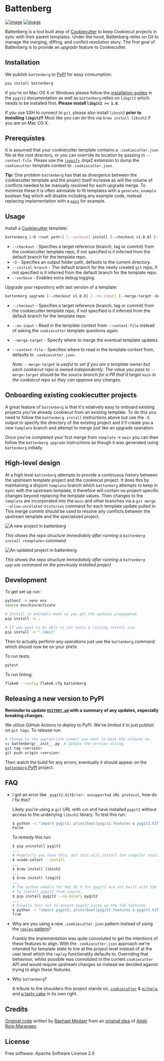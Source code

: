 # Battenberg

[![image](https://img.shields.io/pypi/v/battenberg.svg)](https://pypi.python.org/pypi/battenberg)
[![image](https://img.shields.io/travis/zillow/battenberg.svg)](https://github.com/zillow/battenberg/actions)

Battenberg is a tool built atop of [Cookiecutter](https://github.com/audreyr/cookiecutter) to keep Cookiecut projects
in sync with their parent templates. Under the hood, Battenberg relies on Git to manage the merging, diffing, and
conflict resolution story. The first goal of Battenberg is to provide an *upgrade* feature to Cookiecutter.

## Installation

We publish `battenberg` to [PyPI](https://pypi.org/project/battenberg/) for easy consumption.

```bash
pip install battenberg
```

If you're on Mac OS X or Windows please follow the [installation guides](https://www.pygit2.org/install.html#) in the `pygit2` documentation
as well as `battenberg` relies on `libgit2` which needs to be installed first. **Please install `libgit2 >= 1.0`.**

If you use SSH to connect to `git`, please also install `libssh2` **prior to installing `libgit2`!!** Most like you can do this via `brew install libssh2`
if you are on Mac OS X.

## Prerequistes

It is assumed that your cookiecutter template contains a `.cookiecutter.json` file at the root directory, or you can override its location by
passing in `--context-file`. Please use the [`jsonify`](https://github.com/cookiecutter/cookiecutter/pull/791) Jinja2 extension to dump the
`cookiecutter` template context to `.cookiecutter.json`.

**Tip:** One problem `battenberg` has that as divergence between the cookiecutter template and the project itself increase as will the volume of
conflicts needed to be manually resolved for each upgrade merge. To minimize these it is often advisable to fit templates with a
`generate_example` boolean flag which will disable including any example code, instead replacing implementation with a
[`pass`](https://docs.python.org/3/reference/simple_stmts.html#the-pass-statement) for example.

## Usage

Install a [Cookiecutter](https://github.com/audreyr/cookiecutter) template:

```bash
battenberg [-O <root path>] [--verbose] install [--checkout v1.0.0] [--initial-branch main] <cookiecutter template path/URL>
```

* `--checkout` - Specifies a target reference (branch, tag or commit) from the cookiecutter template repo, if not specified is it inferred from the default branch for the template repo.
* `-O` - Specifies an output folder path, defaults to the current directory.
* `--initial-branch` - The default branch for the newly created `git` repo, if not specified is it inferred from the default branch for the template repo.
* `--verbose` - Enables extra debug logging.

Upgrade your repository with last version of a template:

```bash
battenberg upgrade [--checkout v1.0.0] [--no-input] [--merge-target <branch, tag or commit>] [--context-file <context filename>]
```

* `--checkout` - Specifies a target reference (branch, tag or commit) from the cookiecutter template repo, if not specified is it inferred from the default branch for the template repo.
* `--no-input` - Read in the template context from `--context-file` instead of asking the `cookiecutter` template questions again.
* `--merge-target` - Specify where to merge the eventual template updates.
* `--context-file` - Specifies where to read in the template context from, defaults to `.cookiecutter.json`.

    *Note: `--merge-target` is useful to set if you are a template owner but each cookiecut repo is owned independently. The value you pass*
    *to `--merge-target` should be the source branch for a PR that'd target `main` in the cookiecut repo so they can approve any changes.*

## Onboarding existing cookiecutter projects

A great feature of `battenberg` is that it's relatively easy to onboard existing projects you've already cookiecut from an existing template.
To do this you need to follow the `battenberg install` instructions above but use the `-O` output to specify the directory of the existing
project and it'll create you a new `template` branch and attempt to merge just like an upgrade operation.

Once you've completed your first merge from `template` -> `main` you can then follow the `battenberg upgrade` instructions as though it was
generated using `battenberg` initially.

## High-level design

At a high level `battenberg` attempts to provide a continuous history between the upstream template project and the cookiecut project. It does this by maintaining a disjoint `template`
branch which `battenberg` attempts to keep in sync with the upstream template, it therefore will contain no project-specific changes beyond replacing the template values. Then changes
to the `template` are incorporated into the `main` and other branches via a `git merge --allow-unrelated-histories` command for each template update pulled in. This merge commit
should be used to resolve any conflicts between the upstream template and the specialized project.

![A new project in battenberg](https://github.com/zillow/battenberg/raw/main/img/new.png)

*This shows the repo structure immediately after running a `battenberg install <template>` command*

![An updated project in battenberg](https://github.com/zillow/battenberg/raw/main/img/updated.png)

*This shows the repo structure immediately after running a `battenberg upgrade` command on the previously installed project*

## Development

To get set up run:

```bash
python3 -m venv env
source env/bin/activate

# Install in editable mode so you get the updates propagated.
pip install -e .

# If you want to be able to run tests & linting install via:
pip install -e ".[dev]"
```

Then to actually perform any operations just use the `battenberg` command which should now be on your `$PATH`.

To run tests:

```bash
pytest
```

To run linting:

```bash
flake8 --config flake8.cfg battenberg
```

## Releasing a new version to PyPI

**Reminder to update [`HISTORY.md`](./HISTORY.md) with a summary of any updates, especially breaking changes.**

We utilize GitHub Actions to deploy to PyPI. We've limited it to just publish on `git tags`. To release run:

```bash
# Change to the appropriate commit you want to base the release on.
vi battenberg/__init__.py  # Update the version string.
git tag <version>
git push origin <version>
```

Then watch the build for any errors, eventually it should appear on the [`battenberg` PyPI](https://pypi.org/project/battenberg/) project.

## FAQ

* I got an error like `_pygit2.GitError: unsupported URL protocol`, how do I fix this?

    Likely you're using a `git` URL with `ssh` and have installed `pygit2` without access to the underlying `libssh2`
    library. To test this run:

    ```bash
    $ python -c "import pygit2; print(bool(pygit2.features & pygit2.GIT_FEATURE_SSH))"
    False
    ```

    To remedy this run:

    ```bash
    $ pip uninstall pygit2
    ...
    # Hopefully you have this, but this will install the compiler toolchain for OS X.
    $ xcode-select --install
    ...
    $ brew install libssh2
    ...
    $ brew install libgit2
    ...
    # The python wheels for Mac OS X for pygit2 are not built with SSH support by default so tell pip
    # to install pygit2 from source.
    $ pip install pygit2 --no-binary pygit2
    ...
    # Finally test out to ensure pygit2 picks up the SSH features.
    $ python -c "import pygit2; print(bool(pygit2.features & pygit2.GIT_FEATURE_SSH))"
    True
    ```

* Why are you using a new `.cookiecutter.json` pattern instead of using the [`replay` pattern](https://cookiecutter.readthedocs.io/en/latest/advanced/replay.html)?

    Frankly the implementation was quite convoluted to get the intentions of these features to align. With the `.cookiecutter.json` approach
    we're intended for template state to live at the project level instead of at the user level which the `replay` functionality defaults to.
    Overriding that behaviour, whilst possible was convoluted in the current `cookiecutter` API and would require upstream changes so instead
    we decided against trying to align these features.

* Why `battenberg`?

    A tribute to the shoulders this project stands on, [`cookiecutter`](https://github.com/cookiecutter/cookiecutter) &
    [`milhoja`](https://github.com/rmedaer/milhoja), and [a tasty cake](https://en.wikipedia.org/wiki/Battenberg_cake) in its own right.

## Credits

[Original code](https://github.com/rmedaer/battenberg) written by [Raphael Medaer](https://github.com/rmedaer) from an [original
idea](https://github.com/cookiecutter/cookiecutter/issues/784) of [Abdó Roig-Maranges](https://github.com/aroig).

## License

Free software: Apache Software License 2.0
